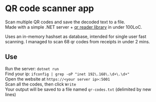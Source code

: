 # QR code scanner app

Scan multiple QR codes and save the decoded text to a file.  
Made with a simple .NET server + [qr reader library](https://github.com/mebjas/html5-qrcode) in under 100LoC.

Uses an in-memory hashset as database, intended for single user fast scanning.
I managed to scan 68 qr codes from receipts in under 2 mins.

## Use

Run the server: `dotnet run`  
Find your ip: `ifconfig | grep -oP "inet 192\.168\.\d+\.\d+"`  
Open the website at `https://<your server ip>:5001`  
Scan all the codes, then click `Write`  
Your output will be saved to a file named `qr-codes.txt` (delimited by new lines)
